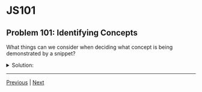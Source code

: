 # JS101
## Problem 101: Identifying Concepts

What things can we consider when deciding what concept is being demonstrated by a snippet?

<details>
<summary>Solution:</summary>

When identifying what concept a snippet demonstrates, consider:

**1. What is surprising or non-obvious?**
- Look for behavior that might be unexpected or that requires understanding of a specific concept
- The "interesting" part of the code often reveals the concept

**2. What would someone need to know to predict the output?**
- The knowledge required to correctly predict what happens is usually the concept being demonstrated
- If you need to understand X to explain Y, then X is likely the concept

**3. What is the focus of the code?**
- Where is the code doing something specific or unique?
- What aspect of the code would you need to change to get different behavior?

**4. What mistakes might someone make without understanding this concept?**
- If understanding the concept prevents a common error, that's a good indicator
- The concept often explains why something doesn't work the way a beginner might expect

**5. What similar code would behave differently?**
- Small changes that produce big differences often highlight the concept
- The minimal change that alters behavior reveals what matters

**6. Look at the structure and keywords:**
- Function parameters → might demonstrate scope, shadowing, or pass-by-reference/value
- Mutations vs reassignments → might demonstrate mutability
- Nested blocks → might demonstrate scope or shadowing
- Object/array operations → might demonstrate references or mutability

**Example process:**

```js
let arr = [1, 2, 3];
function modify(arr) {
  arr = [4, 5, 6];
}
modify(arr);
console.log(arr);  // [1, 2, 3]
```

- **Surprising?** Yes - the array wasn't modified even though we changed it in the function
- **What do you need to know?** That reassignment doesn't affect the original when working with parameters
- **Focus?** The parameter reassignment and its lack of effect
- **Common mistake?** Expecting the array to change because functions can mutate objects
- **Concept:** Pass-by-value-of-the-reference (or reassignment vs mutation)

</details>

---

[Previous](100.md) | [Next](102.md)

